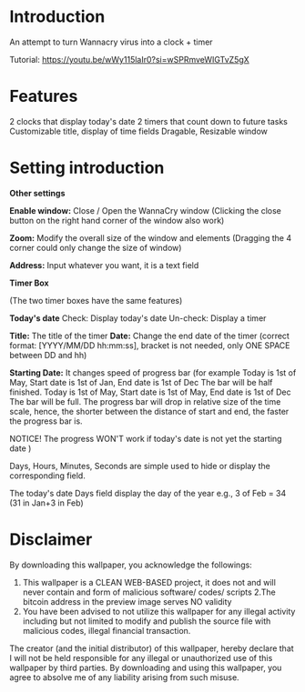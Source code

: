 Introduction
=
An attempt to turn Wannacry virus into a clock + timer

Tutorial: https://youtu.be/wWy115laIr0?si=wSPRmveWIGTvZ5gX

Features
=
2 clocks that display today's date
2 timers that count down to future tasks
Customizable title, display of time fields
Dragable, Resizable window


Setting introduction
=
__Other settings__

**Enable window:** Close / Open the WannaCry window
(Clicking the close button on the right hand corner of the window also work)

**Zoom:** Modify the overall size of the window and elements
(Dragging the 4 corner could only change the size of window)

**Address:** Input whatever you want, it is a text field

__Timer Box__

(The two timer boxes have the same features)

**Today's date**
Check: Display today's date
Un-check: Display a timer

**Title:** The title of the timer
**Date:** Change the end date of the timer
(correct format: [YYYY/MM/DD hh:mm:ss],
bracket is not needed, only ONE SPACE between DD and hh)

**Starting Date:**
It changes speed of progress bar
(for example
Today is 1st of May, Start date is 1st of Jan, End date is 1st of Dec
The bar will be half finished.
Today is 1st of May, Start date is 1st of May, End date is 1st of Dec
The bar will be full.
The progress bar will drop in relative size of the time scale, hence,
the shorter between the distance of start and end, the faster the progress bar is.

NOTICE! The progress WON'T work if today's date is not yet the starting date
)

Days, Hours, Minutes, Seconds are simple used to hide or display the corresponding field.

The today's date Days field display the day of the year
e.g., 3 of Feb = 34 (31 in Jan+3 in Feb)

Disclaimer
=
By downloading this wallpaper, you acknowledge the followings:
1. This wallpaper is a CLEAN WEB-BASED project, it does not and will never contain and form of malicious software/ codes/ scripts
2.The bitcoin address in the preview image serves NO validity
3. You have been advised to not utilize this wallpaper for any illegal activity
including but not limited to modify and publish the source file with malicious codes, illegal financial transaction.

The creator (and the initial distributor) of this wallpaper, hereby declare that I will not be held responsible for any illegal or unauthorized use of this wallpaper by third parties. By downloading and using this wallpaper, you agree to absolve me of any liability arising from such misuse.
